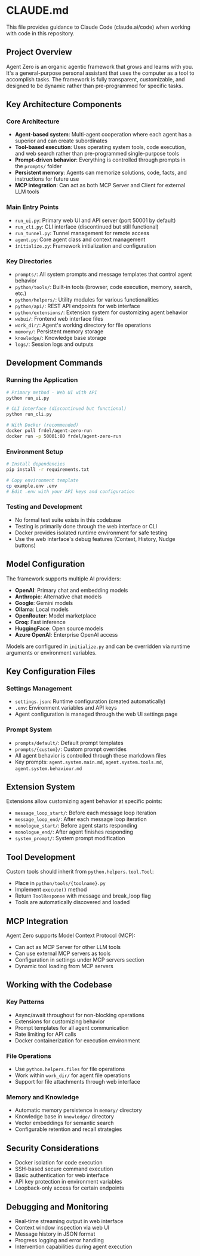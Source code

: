 # CLAUDE.md

This file provides guidance to Claude Code (claude.ai/code) when working with code in this repository.

## Project Overview

Agent Zero is an organic agentic framework that grows and learns with you. It's a general-purpose personal assistant that uses the computer as a tool to accomplish tasks. The framework is fully transparent, customizable, and designed to be dynamic rather than pre-programmed for specific tasks.

## Key Architecture Components

### Core Architecture
- **Agent-based system**: Multi-agent cooperation where each agent has a superior and can create subordinates
- **Tool-based execution**: Uses operating system tools, code execution, and web search rather than pre-programmed single-purpose tools
- **Prompt-driven behavior**: Everything is controlled through prompts in the `prompts/` folder
- **Persistent memory**: Agents can memorize solutions, code, facts, and instructions for future use
- **MCP integration**: Can act as both MCP Server and Client for external LLM tools

### Main Entry Points
- `run_ui.py`: Primary web UI and API server (port 50001 by default)
- `run_cli.py`: CLI interface (discontinued but still functional)
- `run_tunnel.py`: Tunnel management for remote access
- `agent.py`: Core agent class and context management
- `initialize.py`: Framework initialization and configuration

### Key Directories
- `prompts/`: All system prompts and message templates that control agent behavior
- `python/tools/`: Built-in tools (browser, code execution, memory, search, etc.)
- `python/helpers/`: Utility modules for various functionalities
- `python/api/`: REST API endpoints for web interface
- `python/extensions/`: Extension system for customizing agent behavior
- `webui/`: Frontend web interface files
- `work_dir/`: Agent's working directory for file operations
- `memory/`: Persistent memory storage
- `knowledge/`: Knowledge base storage
- `logs/`: Session logs and outputs

## Development Commands

### Running the Application
```bash
# Primary method - Web UI with API
python run_ui.py

# CLI interface (discontinued but functional)
python run_cli.py

# With Docker (recommended)
docker pull frdel/agent-zero-run
docker run -p 50001:80 frdel/agent-zero-run
```

### Environment Setup
```bash
# Install dependencies
pip install -r requirements.txt

# Copy environment template
cp example.env .env
# Edit .env with your API keys and configuration
```

### Testing and Development
- No formal test suite exists in this codebase
- Testing is primarily done through the web interface or CLI
- Docker provides isolated runtime environment for safe testing
- Use the web interface's debug features (Context, History, Nudge buttons)

## Model Configuration

The framework supports multiple AI providers:
- **OpenAI**: Primary chat and embedding models
- **Anthropic**: Alternative chat models
- **Google**: Gemini models
- **Ollama**: Local models
- **OpenRouter**: Model marketplace
- **Groq**: Fast inference
- **HuggingFace**: Open source models
- **Azure OpenAI**: Enterprise OpenAI access

Models are configured in `initialize.py` and can be overridden via runtime arguments or environment variables.

## Key Configuration Files

### Settings Management
- `settings.json`: Runtime configuration (created automatically)
- `.env`: Environment variables and API keys
- Agent configuration is managed through the web UI settings page

### Prompt System
- `prompts/default/`: Default prompt templates
- `prompts/{custom}/`: Custom prompt overrides
- All agent behavior is controlled through these markdown files
- Key prompts: `agent.system.main.md`, `agent.system.tools.md`, `agent.system.behaviour.md`

## Extension System

Extensions allow customizing agent behavior at specific points:
- `message_loop_start/`: Before each message loop iteration
- `message_loop_end/`: After each message loop iteration  
- `monologue_start/`: Before agent starts responding
- `monologue_end/`: After agent finishes responding
- `system_prompt/`: System prompt modification

## Tool Development

Custom tools should inherit from `python.helpers.tool.Tool`:
- Place in `python/tools/{toolname}.py`
- Implement `execute()` method
- Return `ToolResponse` with message and break_loop flag
- Tools are automatically discovered and loaded

## MCP Integration

Agent Zero supports Model Context Protocol (MCP):
- Can act as MCP Server for other LLM tools
- Can use external MCP servers as tools
- Configuration in settings under MCP servers section
- Dynamic tool loading from MCP servers

## Working with the Codebase

### Key Patterns
- Async/await throughout for non-blocking operations
- Extensions for customizing behavior
- Prompt templates for all agent communication
- Rate limiting for API calls
- Docker containerization for execution environment

### File Operations
- Use `python.helpers.files` for file operations
- Work within `work_dir/` for agent file operations
- Support for file attachments through web interface

### Memory and Knowledge
- Automatic memory persistence in `memory/` directory
- Knowledge base in `knowledge/` directory
- Vector embeddings for semantic search
- Configurable retention and recall strategies

## Security Considerations

- Docker isolation for code execution
- SSH-based secure command execution
- Basic authentication for web interface
- API key protection in environment variables
- Loopback-only access for certain endpoints

## Debugging and Monitoring

- Real-time streaming output in web interface
- Context window inspection via web UI
- Message history in JSON format
- Progress logging and error handling
- Intervention capabilities during agent execution